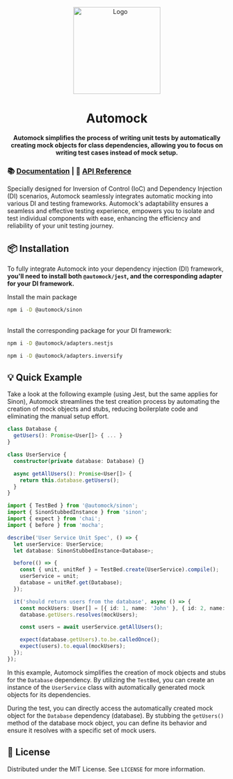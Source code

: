 <p align="center">
  <img width="200" src="https://raw.githubusercontent.com/omermorad/automock/master/logo.png" alt="Logo" />
</p>

<h1 align="center">Automock</h1>

<p align="center">
<strong>Automock simplifies the process of writing unit tests by automatically creating mock objects for class
dependencies, allowing you to focus on writing test cases instead of mock setup.</strong>
</p>

### :books: [Documentation](https://automock.dev/docs/introduction/intro/) | :book: [API Reference](https://automock.dev/api-reference/category/api-reference/)

Specially designed for Inversion of Control (IoC) and Dependency Injection (DI) scenarios, Automock seamlessly
integrates automatic mocking into various DI and testing frameworks. Automock's adaptability ensures a seamless and
effective testing experience, empowers you to isolate and test individual components with ease, enhancing the efficiency
and reliability of your unit testing journey.

## :package: Installation

To fully integrate Automock into your dependency injection (DI) framework, **you'll need to install both
`@automock/jest`, and the corresponding adapter for your DI framework.**

Install the main package
```bash
npm i -D @automock/sinon
```
\
Install the corresponding package for your DI framework:
```bash
npm i -D @automock/adapters.nestjs
```

```bash
npm i -D @automock/adapters.inversify
```

## :bulb: Quick Example

Take a look at the following example (using Jest, but the same applies for Sinon), Automock streamlines the test
creation process by automating the creation of mock objects and stubs, reducing boilerplate code and eliminating the
manual setup effort.

```typescript
class Database {
  getUsers(): Promise<User[]> { ... }
}

class UserService {
  constructor(private database: Database) {}

  async getAllUsers(): Promise<User[]> {
    return this.database.getUsers();
  }
}
```

```typescript
import { TestBed } from '@automock/sinon';
import { SinonStubbedInstance } from 'sinon';
import { expect } from 'chai';
import { before } from 'mocha';

describe('User Service Unit Spec', () => {
  let userService: UserService;
  let database: SinonStubbedInstance<Database>;

  before(() => {
    const { unit, unitRef } = TestBed.create(UserService).compile();
    userService = unit;
    database = unitRef.get(Database);
  });

  it('should return users from the database', async () => {
    const mockUsers: User[] = [{ id: 1, name: 'John' }, { id: 2, name: 'Jane' }];
    database.getUsers.resolves(mockUsers);

    const users = await userService.getAllUsers();

    expect(database.getUsers).to.be.calledOnce();
    expect(users).to.equal(mockUsers);
  });
});
```


In this example, Automock simplifies the creation of mock objects and stubs for the `Database` dependency. By utilizing
the `TestBed`, you can create an instance of the `UserService` class with automatically generated mock objects for its
dependencies.

During the test, you can directly access the automatically created mock object for the `Database` dependency (database).
By stubbing the `getUsers()` method of the database mock object, you can define its behavior and ensure it resolves with
a specific set of mock users.

## :scroll: License

Distributed under the MIT License. See `LICENSE` for more information.
